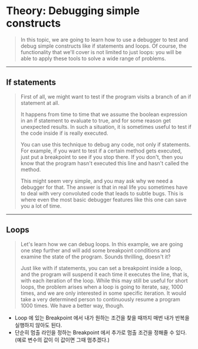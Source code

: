 # Theory: Debugging simple constructs

> In this topic, we are going to learn how to use a debugger to test and debug simple constructs like if statements and loops. Of course, the functionality that we'll cover is not limited to just loops: you will be able to apply these tools to solve a wide range of problems.
  
***

## If statements

> First of all, we might want to test if the program visits a branch of an if statement at all.
>
> It happens from time to time that we assume the boolean expression in an if statement to evaluate to true, and for some reason get unexpected results. In such a situation, it is sometimes useful to test if the code inside if is really executed.
>
> You can use this technique to debug any code, not only if statements. For example, if you want to test if a certain method gets executed, just put a breakpoint to see if you stop there. If you don't, then you know that the program hasn't executed this line and hasn't called the method.
>
> This might seem very simple, and you may ask why we need a debugger for that. The answer is that in real life you sometimes have to deal with very convoluted code that leads to subtle bugs. This is where even the most basic debugger features like this one can save you a lot of time.
  
***

## Loops

> Let's learn how we can debug loops. In this example, we are going one step further and will add some breakpoint conditions and examine the state of the program. Sounds thrilling, doesn't it?
>
> Just like with if statements, you can set a breakpoint inside a loop, and the program will suspend it each time it executes the line, that is, with each iteration of the loop. While this may still be useful for short loops, the problem arises when a loop is going to iterate, say, 1000 times, and we are only interested in some specific iteration. It would take a very determined person to continuously resume a program 1000 times. We have a better way, though.
>

- Loop 에 있는 Breakpoint 에서 내가 원하는 조건을 찾을 때까지 매번 내가 반복을 실행하지 않아도 된다.
- 단순히 멈출 라인을 정하는 Breakpoint 에서 추가로 멈출 조건을 정해줄 수 있다. (예로 변수의 값이 이 값이면 그때 멈추겠다.)


   